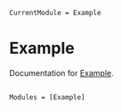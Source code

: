 ```@meta
CurrentModule = Example
```

# Example

Documentation for [Example](https://github.com/pwolf/Example.jl).

```@index
```

```@autodocs
Modules = [Example]
```
